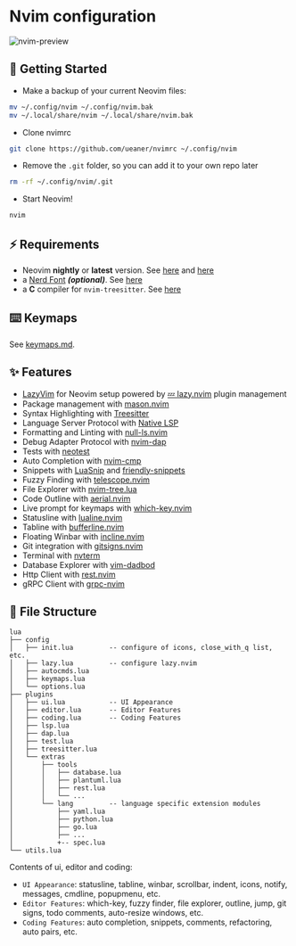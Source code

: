 # Nvim configuration

![nvim-preview](https://github.com/ueaner/nvimrc/assets/318253/df1004d3-8419-4c9f-9bea-5e2bf10c83f5)

## 🚀 Getting Started

- Make a backup of your current Neovim files:

```sh
mv ~/.config/nvim ~/.config/nvim.bak
mv ~/.local/share/nvim ~/.local/share/nvim.bak
```

- Clone nvimrc

```sh
git clone https://github.com/ueaner/nvimrc ~/.config/nvim
```

- Remove the `.git` folder, so you can add it to your own repo later

```sh
rm -rf ~/.config/nvim/.git
```

- Start Neovim!

```sh
nvim
```

## ⚡️ Requirements

- Neovim **nightly** or **latest** version. See [here](https://github.com/neovim/neovim/releases/tag/nightly) and [here](https://github.com/neovim/neovim/releases/tag/stable)
- a [Nerd Font](https://www.nerdfonts.com/) **_(optional)_**. See [here](https://github.com/ueaner/dotfiles/blob/main/ansible/roles/fonts/tasks/main.yml)
- a **C** compiler for `nvim-treesitter`. See [here](https://github.com/nvim-treesitter/nvim-treesitter#requirements)

## ⌨️ Keymaps

See [keymaps.md](docs/keymaps.md).

## ✨ Features

- [LazyVim] for Neovim setup powered by [💤 lazy.nvim] plugin management
- Package management with [mason.nvim]
- Syntax Highlighting with [Treesitter]
- Language Server Protocol with [Native LSP]
- Formatting and Linting with [null-ls.nvim]
- Debug Adapter Protocol with [nvim-dap]
- Tests with [neotest]
- Auto Completion with [nvim-cmp]
- Snippets with [LuaSnip] and [friendly-snippets]
- Fuzzy Finding with [telescope.nvim]
- File Explorer with [nvim-tree.lua]
- Code Outline with [aerial.nvim]
- Live prompt for keymaps with [which-key.nvim]
- Statusline with [lualine.nvim]
- Tabline with [bufferline.nvim]
- Floating Winbar with [incline.nvim]
- Git integration with [gitsigns.nvim]
- Terminal with [nvterm]
- Database Explorer with [vim-dadbod]
- Http Client with [rest.nvim]
- gRPC Client with [grpc-nvim]

## 📁 File Structure

<!-- prettier-ignore -->
```
lua
├── config
│   ├── init.lua         -- configure of icons, close_with_q list, etc.
│   ├── lazy.lua         -- configure lazy.nvim
│   ├── autocmds.lua
│   ├── keymaps.lua
│   └── options.lua
├── plugins
│   ├── ui.lua           -- UI Appearance
│   ├── editor.lua       -- Editor Features
│   ├── coding.lua       -- Coding Features
│   ├── lsp.lua
│   ├── dap.lua
│   ├── test.lua
│   ├── treesitter.lua
│   └── extras
│       ├── tools
│       │   ├── database.lua
│       │   ├── plantuml.lua
│       │   ├── rest.lua
│       │   └── ...
│       └── lang         -- language specific extension modules
│           ├── yaml.lua
│           ├── python.lua
│           ├── go.lua
│           ├── ...
│           +-- spec.lua
└── utils.lua
```

Contents of ui, editor and coding:

- `UI Appearance`: statusline, tabline, winbar, scrollbar, indent, icons, notify, messages, cmdline, popupmenu, etc.
- `Editor Features`: which-key, fuzzy finder, file explorer, outline, jump, git signs, todo comments, auto-resize windows, etc.
- `Coding Features`: auto completion, snippets, comments, refactoring, auto pairs, etc.

[LazyVim]: https://github.com/LazyVim/LazyVim/tree/7a36e2989c3d62e8dbaf4036f5c4551929c565a5
[💤 lazy.nvim]: https://github.com/folke/lazy.nvim
[mason.nvim]: https://github.com/williamboman/mason.nvim
[Treesitter]: https://github.com/nvim-treesitter/nvim-treesitter
[Native LSP]: https://github.com/neovim/nvim-lspconfig
[null-ls.nvim]: https://github.com/nvimtools/none-ls.nvim
[nvim-dap]: https://github.com/mfussenegger/nvim-dap
[neotest]: https://github.com/nvim-neotest/neotest
[nvim-cmp]: https://github.com/hrsh7th/nvim-cmp
[LuaSnip]: https://github.com/L3MON4D3/LuaSnip
[friendly-snippets]: https://github.com/rafamadriz/friendly-snippets
[telescope.nvim]: https://github.com/nvim-telescope/telescope.nvim
[nvim-tree.lua]: https://github.com/nvim-tree/nvim-tree.lua
[aerial.nvim]: https://github.com/stevearc/aerial.nvim
[gitsigns.nvim]: https://github.com/lewis6991/gitsigns.nvim
[nvterm]: https://github.com/NvChad/nvterm
[which-key.nvim]: https://github.com/folke/which-key.nvim
[lualine.nvim]: https://github.com/nvim-lualine/lualine.nvim
[bufferline.nvim]: https://github.com/akinsho/bufferline.nvim
[incline.nvim]: https://github.com/b0o/incline.nvim
[vim-dadbod]: https://github.com/tpope/vim-dadbod
[rest.nvim]: https://github.com/rest-nvim/rest.nvim
[grpc-nvim]: https://github.com/hudclark/grpc-nvim
